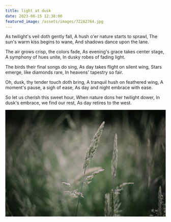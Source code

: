 ```yaml
---
title: light at dusk
date: 2023-08-15 12:38:00
featured_image: /assets/images/7Z2A2764.jpg
---
```

As twilight's veil doth gently fall,
A hush o'er nature starts to sprawl,
The sun's warm kiss begins to wane,
And shadows dance upon the lane.

The air grows crisp, the colors fade,
As evening's grace takes center stage,
A symphony of hues unite,
In dusky robes of fading light.

The birds their final songs do sing,
As day takes flight on silent wing,
Stars emerge, like diamonds rare,
In heavens' tapestry so fair.

Oh, dusk, thy tender touch doth bring,
A tranquil hush on feathered wing,
A moment's pause, a sigh of ease,
As day and night embrace with ease.

So let us cherish this sweet hour,
When nature dons her twilight dower,
In dusk's embrace, we find our rest,
As day retires to the west.

![7Z2A2764.jpg](/assets/images/7Z2A2764.jpg)